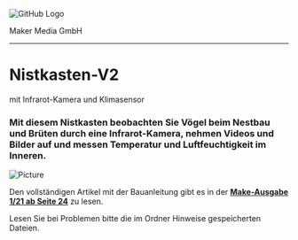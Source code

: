 ![GitHub Logo](http://www.heise.de/make/icons/make_logo.png)

Maker Media GmbH
*** 

# Nistkasten-V2
mit Infrarot-Kamera und Klimasensor

### Mit diesem Nistkasten beobachten Sie Vögel beim Nestbau und Brüten durch eine Infrarot-Kamera, nehmen Videos und Bilder auf und messen Temperatur und Luftfeuchtigkeit im Inneren.

![Picture](https://github.com/MakeMagazinDE/Nistkasten-V2/blob/main/14-29-58.jpg) 

Den vollständigen Artikel mit der Bauanleitung gibt es in der **[Make-Ausgabe 1/21 ab Seite 24](https://www.heise.de/select/make/2021/1/2020408465876482831)** zu lesen. 

Lesen Sie bei Problemen bitte die im Ordner Hinweise gespeicherten Dateien.
